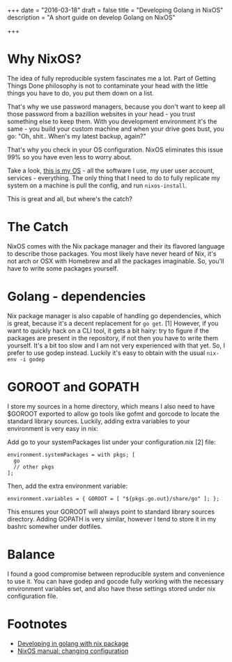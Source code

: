 +++
date = "2016-03-18"
draft = false
title = "Developing Golang in NixOS"
description = "A short guide on develop Golang on NixOS"

+++


# Why NixOS?

The idea of fully reproducible system fascinates me a lot.
Part of Getting Things Done philosophy is not to contaminate your head with the little things you have to do, you put them down on a list.

That's why we use password managers, because you don't want to keep all those password from a bazillion websites in your head - you trust something else to keep them.
With you development environment it's the same - you build your custom machine and when your drive goes bust, you go: "Oh, shit.. When's my latest backup, again?"

That's why you check in your OS configuration.
NixOS eliminates this issue 99% so you have even less to worry about.

Take a look, [this is my OS](https://github.com/alex-glv/nixos-conf) - all the software I use, my user user account, services - everything.
The only thing that I need to do to fully replicate my system on a machine is pull the config, and run ```nixos-install```.

This is great and all, but where's the catch?

# The Catch
NixOS comes with the Nix package manager and their its flavored language to describe those packages.
You most likely have never heard of Nix, it's not arch or OSX with Homebrew and all the packages imaginable.
So, you'll have to write some packages yourself.

# Golang - dependencies

Nix package manager is also capable of handling go dependencies, which is great, because it's a decent replacement for ```go get```. [1]
However, if you want to quickly hack on a CLI tool, it gets a bit hairy: try to figure if the packages are present in the repository, if not then you have to write them yourself. 
It's a bit too slow and I am not very experienced with that yet.
So, I prefer to use godep instead. Luckily it's easy to obtain with the usual ```nix-env -i godep```

# GOROOT and GOPATH
I store my sources in a home directory, which means I also need to have $GOROOT exported to allow go tools like gofmt and gorcode to locate the standard library sources.
Luckily, adding extra variables to your environment is very easy in nix:

Add go to your systemPackages list under your configuration.nix [2] file:

```
environment.systemPackages = with pkgs; [
  go
  // other pkgs
];
```

Then, add the extra environment variable:

```
environment.variables = { GOROOT = [ "${pkgs.go.out}/share/go" ]; };
```

This ensures your GOROOT will always point to standard library sources directory.
Adding GOPATH is very similar, however I tend to store it in my bashrc somewher under dotfiles.

# Balance
I found a good compromise between reproducible system and convenience to use it.
You can have godep and gocode fully working with the necessary environment variables set, and also have these settings stored under nix configuration file.

# Footnotes
* [Developing in golang with nix package](http://lethalman.blogspot.nl/2015/02/developing-in-golang-with-nix-package.html)
* [NixOS manual: changing configuration](https://nixos.org/nixos/manual/index.html#sec-changing-config)
